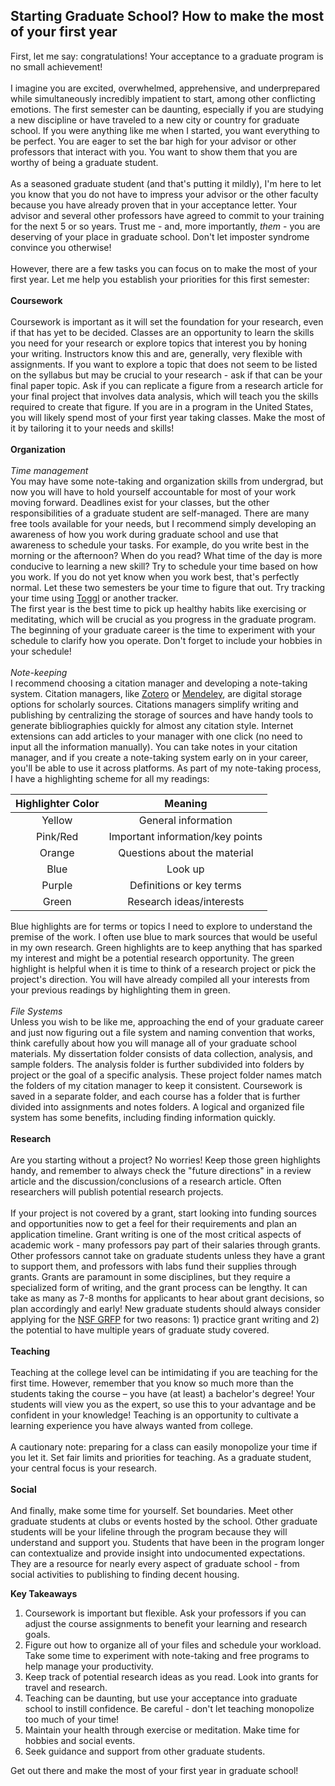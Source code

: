 ## Starting Graduate School? How to make the most of your first year 
First, let me say: congratulations! Your acceptance to a graduate program is no small achievement!  
<br>
I imagine you are excited, overwhelmed, apprehensive, and underprepared while simultaneously incredibly impatient to start, among other conflicting emotions. The first semester can be daunting, especially if you are studying a new discipline or have traveled to a new city or country for graduate school. If you were anything like me when I started, you want everything to be perfect. You are eager to set the bar high for your advisor or other professors that interact with you. You want to show them that you are worthy of being a graduate student.  
<br>
As a seasoned graduate student (and that's putting it mildly), I'm here to let you know that you do not have to impress your advisor or the other faculty because you have already proven that in your acceptance letter. Your advisor and several other professors have agreed to commit to your training for the next 5 or so years. Trust me - and, more importantly, *them* - you are deserving of your place in graduate school. Don't let imposter syndrome convince you otherwise! 
<br>
<br>
However, there are a few tasks you can focus on to make the most of your first year. Let me help you establish your priorities for this first semester: 
<br>
<br>
**Coursework** 
<br>
<br>
Coursework is important as it will set the foundation for your research, even if that has yet to be decided. Classes are an opportunity to learn the skills you need for your research or explore topics that interest you by honing your writing. Instructors know this and are, generally, very flexible with assignments. If you want to explore a topic that does not seem to be listed on the syllabus but may be crucial to your research - ask if that can be your final paper topic. Ask if you can replicate a figure from a research article for your final project that involves data analysis, which will teach you the skills required to create that figure. If you are in a program in the United States, you will likely spend most of your first year taking classes. Make the most of it by tailoring it to your needs and skills!
<br>
<br>
**Organization** 
<br>
<br>
*Time management* 
<br>
You may have some note-taking and organization skills from undergrad, but now you will have to hold yourself accountable for most of your work moving forward. Deadlines exist for your classes, but the other responsibilities of a graduate student are self-managed. There are many free tools available for your needs, but I recommend simply developing an awareness of how you work during graduate school and use that awareness to schedule your tasks. For example, do you write best in the morning or the afternoon? When do you read? What time of the day is more conducive to learning a new skill? Try to schedule your time based on how you work. 
If you do not yet know when you work best, that's perfectly normal. Let these two semesters be your time to figure that out. Try tracking your time using [Toggl](www.toggl.com) or another tracker. 
<br>
The first year is the best time to pick up healthy habits like exercising or meditating, which will be crucial as you progress in the graduate program. The beginning of your graduate career is the time to experiment with your schedule to clarify how you operate. Don't forget to include your hobbies in your schedule! 
<br>
<br>
*Note-keeping* 
<br>
I recommend choosing a citation manager and developing a note-taking system. Citation managers, like [Zotero](Zotero.org) or [Mendeley](Mendeley.com), are digital storage options for scholarly sources. Citations managers simplify writing and publishing by centralizing the storage of sources and have handy tools to generate bibliographies quickly for almost any citation style. Internet extensions can add articles to your manager with one click (no need to input all the information manually). You can take notes in your citation manager, and if you create a note-taking system early on in your career, you'll be able to use it across platforms. As part of my note-taking process, I have a highlighting scheme for all my readings: 

| Highlighter Color | Meaning | 
|:----:|:----:| 
| Yellow | General information | 
|Pink/Red | Important information/key points | 
|Orange | Questions about the material | 
|Blue | Look up | 
| Purple | Definitions or key terms | 
|Green | Research ideas/interests | 
 
Blue highlights are for terms or topics I need to explore to understand the premise of the work. I often use blue to mark sources that would be useful in my own research. Green highlights are to keep anything that has sparked my interest and might be a potential research opportunity. The green highlight is helpful when it is time to think of a research project or pick the project's direction. You will have already compiled all your interests from your previous readings by highlighting them in green.  
<br>
*File Systems* 
<br>
Unless you wish to be like me, approaching the end of your graduate career and just now figuring out a file system and naming convention that works, think carefully about how you will manage all of your graduate school materials. My dissertation folder consists of data collection, analysis, and sample folders. The analysis folder is further subdivided into folders by project or the goal of a specific analysis. These project folder names match the folders of my citation manager to keep it consistent. Coursework is saved in a separate folder, and each course has a folder that is further divided into assignments and notes folders. A logical and organized file system has some benefits, including finding information quickly. 
<br>
<br>
**Research** 
<br>
<br>
Are you starting without a project? No worries! Keep those green highlights handy, and remember to always check the "future directions" in a review article and the discussion/conclusions of a research article. Often researchers will publish potential research projects.  
<br>
If your project is not covered by a grant, start looking into funding sources and opportunities now to get a feel for their requirements and plan an application timeline. Grant writing is one of the most critical aspects of academic work - many professors pay part of their salaries through grants. Other professors cannot take on graduate students unless they have a grant to support them, and professors with labs fund their supplies through grants. Grants are paramount in some disciplines, but they require a specialized form of writing, and the grant process can be lengthy. It can take as many as 7-8 months for applicants to hear about grant decisions, so plan accordingly and early! New graduate students should always consider applying for the [NSF GRFP](https://www.nsfgrfp.org/) for two reasons: 1) practice grant writing and 2) the potential to have multiple years of graduate study covered. 
<br>
<br>
**Teaching** 
<br>
<br>
Teaching at the college level can be intimidating if you are teaching for the first time. However, remember that you know so much more than the students taking the course – you have (at least) a bachelor's degree! Your students will view you as the expert, so use this to your advantage and be confident in your knowledge! Teaching is an opportunity to cultivate a learning experience you have always wanted from college.  
<br>
A cautionary note: preparing for a class can easily monopolize your time if you let it. Set fair limits and priorities for teaching. As a graduate student, your central focus is your research.
<br>
<br>
**Social** 
<br>
<br>
And finally, make some time for yourself. Set boundaries. Meet other graduate students at clubs or events hosted by the school. Other graduate students will be your lifeline through the program because they will understand and support you. Students that have been in the program longer can contextualize and provide insight into undocumented expectations. They are a resource for nearly every aspect of graduate school - from social activities to publishing to finding decent housing. 
 
**Key Takeaways**
<ol type="1">
  <li>Coursework is important but flexible. Ask your professors if you can adjust the course assignments to benefit your learning and research goals.</li>
  <li>Figure out how to organize all of your files and schedule your workload. Take some time to experiment with note-taking and free programs to help manage your productivity.</li>
  <li>Keep track of potential research ideas as you read. Look into grants for travel and research.</li>
<li>Teaching can be daunting, but use your acceptance into graduate school to instill confidence. Be careful - don't let teaching monopolize too much of your time!</li>
<li>Maintain your health through exercise or meditation. Make time for hobbies and social events.</li>
<li>Seek guidance and support from other graduate students.</li>
</ol>  
 
Get out there and make the most of your first year in graduate school!
